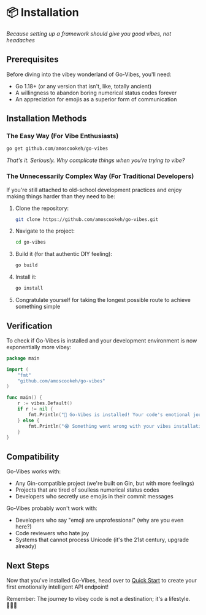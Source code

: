 # 📦 Installation

*Because setting up a framework should give you good vibes, not headaches*

## Prerequisites

Before diving into the vibey wonderland of Go-Vibes, you'll need:

- Go 1.18+ (or any version that isn't, like, totally ancient)
- A willingness to abandon boring numerical status codes forever
- An appreciation for emojis as a superior form of communication

## Installation Methods

### The Easy Way (For Vibe Enthusiasts)

```bash
go get github.com/amoscookeh/go-vibes
```

*That's it. Seriously. Why complicate things when you're trying to vibe?*

### The Unnecessarily Complex Way (For Traditional Developers)

If you're still attached to old-school development practices and enjoy making things harder than they need to be:

1. Clone the repository:
   ```bash
   git clone https://github.com/amoscookeh/go-vibes.git
   ```

2. Navigate to the project:
   ```bash
   cd go-vibes
   ```

3. Build it (for that authentic DIY feeling):
   ```bash
   go build
   ```

4. Install it:
   ```bash
   go install
   ```

5. Congratulate yourself for taking the longest possible route to achieve something simple

## Verification

To check if Go-Vibes is installed and your development environment is now exponentially more vibey:

```go
package main

import (
    "fmt"
    "github.com/amoscookeh/go-vibes"
)

func main() {
    r := vibes.Default()
    if r != nil {
        fmt.Println("🎉 Go-Vibes is installed! Your code's emotional journey can begin!")
    } else {
        fmt.Println("😭 Something went wrong with your vibes installation.")
    }
}
```

## Compatibility

Go-Vibes works with:

- Any Gin-compatible project (we're built on Gin, but with more feelings)
- Projects that are tired of soulless numerical status codes
- Developers who secretly use emojis in their commit messages

Go-Vibes probably won't work with:
- Developers who say "emoji are unprofessional" (why are you even here?)
- Code reviewers who hate joy
- Systems that cannot process Unicode (it's the 21st century, upgrade already)

## Next Steps

Now that you've installed Go-Vibes, head over to [Quick Start](quick-start.md) to create your first emotionally intelligent API endpoint!

Remember: The journey to vibey code is not a destination; it's a lifestyle. 🧘‍♂️✨ 